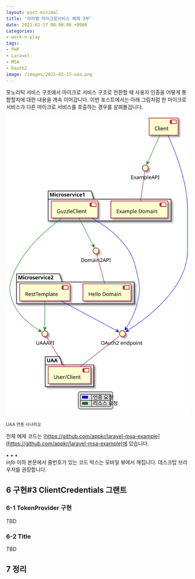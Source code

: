 ```yaml
---
layout: post-minimal
title: '라라벨 마이크로서비스 예제 3부'
date: 2021-02-17 00:00:00 +0900
categories:
- work-n-play
tags:
- PHP
- Laravel
- MSA
- Oauth2
image: /images/2021-02-17-uaa.png
---
```


모노리틱 서비스 구조에서 마이크로 서비스 구조로 전환할 때 사용자 인증을 어떻게 통합할지에 대한 내용을 계속 이어갑니다. 이번 포스트에서는 아래 그림처럼 한 마이크로 서비스가 다른 마이크로 서비스를 호출하는 경우를 살펴볼겁니다.

![](images/2021-02-17-uaa.svg)
<div class="text-center"><small>UAA 연동 시나리오</small></div>

전체 예제 코드는 [https://github.com/appkr/laravel-msa-example](https://github.com/appkr/laravel-msa-example)에 있습니다.

<!--more-->
<div class="spacer">• • •</div>

<div class="panel panel-default" style="width:100%; margin: auto;">
  <div class="panel-body text-center">
     <a><i class="material-icons">info</i> 이하 본문에서 줄번호가 있는 코드 박스는 모바일 뷰에서 깨집니다. 데스크탑 브라우저를 권장합니다.</a>
  </div>
</div>

## 6 구현#3 ClientCredentials 그랜트 

### 6-1 TokenProvider 구현
TBD

### 6-2 Title
TBD

## 7 정리
